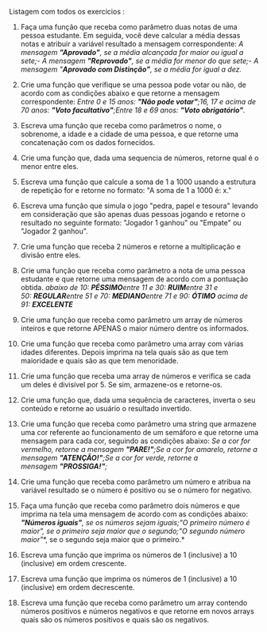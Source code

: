 Listagem com todos os exercicios :

1. Faça uma função que receba como parâmetro duas notas de uma pessoa estudante. Em seguida, você deve calcular a média dessas notas e atribuir a variável resultado a mensagem correspondente:
      *A mensagem **"Aprovado"**, se a média alcançada for maior ou igual a sete;- A mensagem **"Reprovado"**, se a média for menor do que sete;- A mensagem "**Aprovado com Distinção"**, se a média for igual a dez.*

  2. Crie uma função que verifique se uma pessoa pode votar ou não, de acordo com as condições abaixo e que retorne a mensagem correspondente:
      *Entre 0 e 15 anos: **"Não pode votar"**;16, 17 e acima de 70 anos: **"Voto facultativo"**;Entre 18 e 69 anos: **"Voto obrigatório"**.*

  3. Escreva uma função que receba como parâmetros o nome, o sobrenome, a idade e a cidade de uma pessoa, e que retorne uma concatenação com os dados fornecidos.

  4. Crie uma função que, dada uma sequencia de números, retorne qual é o menor entre eles.

  5. Escreva uma função que calcule a soma de 1 a 1000 usando a estrutura de repetição for e retorne no formato: "A soma de 1 a 1000 é: x."

  6. Escreva uma função que simula o jogo "pedra, papel e tesoura" levando em consideração que são apenas duas pessoas jogando e retorne o resultado no seguinte formato: "Jogador 1 ganhou" ou "Empate" ou "Jogador 2 ganhou".

  7. Crie uma função que receba 2 números e retorne a multiplicação e divisão entre eles.

  8. Crie uma função que receba como parâmetro a nota de uma pessoa estudante e que retorne uma mensagem de acordo com a pontuação obtida.
      *abaixo de 10: **PÉSSIMO**entre 11 e 30: **RUIM**entre 31 e 50: **REGULAR**entre 51 e 70: **MEDIANO**entre 71 e 90: **ÓTIMO** acima de 91: **EXCELENTE***

  9. Crie uma função que receba como parâmetro um array de números inteiros e que retorne APENAS o maior número dentre os informados.

  10. Crie uma função que receba como parâmetro uma array com várias idades diferentes. Depois imprima na tela quais são as que tem maioridade e quais são as que tem menoridade.

  11. Crie uma função que receba uma array de números e verifica se cada um deles é divisível por 5. Se sim, armazene-os e retorne-os.

  12. Crie uma função que, dada uma sequência de caracteres, inverta o seu conteúdo e retorne ao usuário o resultado invertido.

  13. Crie uma função que receba como parâmetro uma string que armazene uma cor referente ao funcionamento de um semáforo e que retorne uma mensagem para cada cor, seguindo as condições abaixo:
    *Se a cor for vermelho, retorne a mensagem **"PARE!"**;Se a cor for amarelo, retorne a mensagem **"ATENÇÃO!"**;Se a cor for verde, retorne a mensagem **"PROSSIGA!"**;*
    
  14. Crie uma função que receba como parâmetro um número e atribua na variável resultado se o número é positivo ou se o número for negativo.

  15. Faça uma função que receba como parâmetro dois números e que imprima na tela uma mensagem de acordo com as condições abaixo:
    ***"Números iguais"**, se os números sejam iguais;**"O primeiro número é maior"**, se o primeiro seja maior que o segundo;**"O segundo número maior"**, se o segundo seja maior que o primeiro.*
    
  16. Escreva uma função que imprima os números de 1 (inclusive) a 10 (inclusive) em ordem crescente.

  17. Escreva uma função que imprima os números de 1 (inclusive) a 10 (inclusive) em ordem decrescente.
  
  18. Escreva uma função que receba como parâmetro um array contendo números positivos e números negativos e que retorne em novos arrays quais são os números positivos e quais são os negativos.